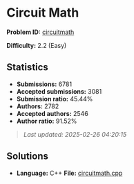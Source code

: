 # Circuit Math

**Problem ID:** [circuitmath](https://open.kattis.com/problems/circuitmath)

**Difficulty:** 2.2 (Easy)

## Statistics

- **Submissions:** 6781
- **Accepted submissions:** 3081
- **Submission ratio:** 45.44%
- **Authors:** 2782
- **Accepted authors:** 2546
- **Author ratio:** 91.52%

> *Last updated: 2025-02-26 04:20:15*

## Solutions

- **Language:** C++
  **File:** [circuitmath.cpp](./circuitmath.cpp)
